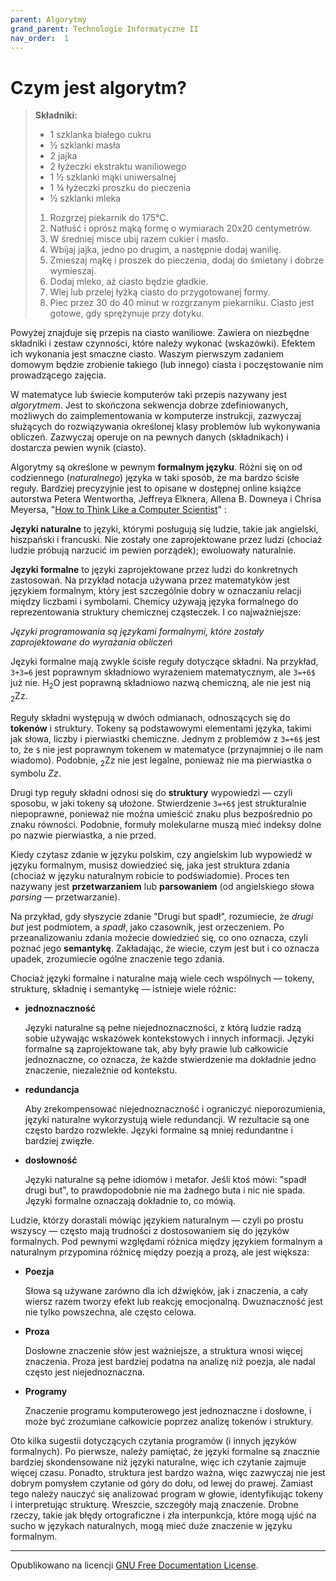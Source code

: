 ```yaml
---
parent: Algorytmy
grand_parent: Technologie Informatyczne II
nav_order:  1
---
```


# Czym jest algorytm?

> **Składniki:**
> * 1 szklanka białego cukru
> * ½ szklanki masła
> * 2 jajka
> * 2 łyżeczki ekstraktu waniliowego
> * 1 ½ szklanki mąki uniwersalnej
> * 1 ¾ łyżeczki proszku do pieczenia
> * ½ szklanki mleka
>
> 1. Rozgrzej piekarnik do 175°C.
> 2. Natłuść i oprósz mąką formę o wymiarach 20x20 centymetrów.
> 3. W średniej misce ubij razem cukier i masło.
> 4. Wbijaj jajka, jedno po drugim, a następnie dodaj wanilię.
> 5. Zmieszaj mąkę i proszek do pieczenia, dodaj do śmietany i dobrze wymieszaj.
> 6. Dodaj mleko, aż ciasto będzie gładkie.
> 7. Wlej lub przelej łyżką ciasto do przygotowanej formy.
> 8. Piec przez 30 do 40 minut w rozgrzanym piekarniku. Ciasto jest gotowe, gdy sprężynuje przy dotyku.

Powyżej znajduje się przepis na ciasto waniliowe. Zawiera on niezbędne składniki i zestaw czynności, które należy wykonać (wskazówki). Efektem ich wykonania jest smaczne ciasto. Waszym pierwszym zadaniem domowym będzie zrobienie takiego (lub innego) ciasta i poczęstowanie nim prowadzącego zajęcia.

W matematyce lub świecie komputerów taki przepis nazywany jest *algorytmem*. Jest to skończona sekwencja dobrze zdefiniowanych, możliwych do zaimplementowania w komputerze instrukcji, zazwyczaj służących do rozwiązywania określonej klasy problemów lub wykonywania obliczeń. Zazwyczaj operuje on na pewnych danych (składnikach) i dostarcza pewien wynik (ciasto).

Algorytmy są określone w pewnym **formalnym języku**. Różni się on od codziennego (*naturalnego*) języka w taki sposób, że ma bardzo ścisłe reguły. Bardziej precyzyjnie jest to opisane w dostępnej online książce autorstwa Petera Wentwortha, Jeffreya Elknera, Allena B. Downeya i Chrisa Meyersa, "[How to Think Like a Computer Scientist](http://openbookproject.net/thinkcs/python/english3e/)" :

**Języki naturalne** to języki, którymi posługują się ludzie, takie jak angielski, hiszpański i francuski. Nie zostały one zaprojektowane przez ludzi (chociaż ludzie próbują narzucić im pewien porządek); ewoluowały naturalnie.

**Języki formalne** to języki zaprojektowane przez ludzi do konkretnych zastosowań. Na przykład notacja używana przez matematyków jest językiem formalnym, który jest szczególnie dobry w oznaczaniu relacji między liczbami i symbolami. Chemicy używają języka formalnego do reprezentowania struktury chemicznej cząsteczek. I co najważniejsze:

*Języki programowania są językami formalnymi, które zostały zaprojektowane do wyrażania obliczeń*

Języki formalne mają zwykle ścisłe reguły dotyczące składni. Na przykład, `3+3=6` jest poprawnym składniowo wyrażeniem matematycznym, ale `3=+6$` już nie. H<sub>2</sub>O jest poprawną składniowo nazwą chemiczną, ale nie jest nią <sub>2</sub>Zz.

Reguły składni występują w dwóch odmianach, odnoszących się do **tokenów** i struktury. Tokeny są podstawowymi elementami języka, takimi jak słowa, liczby i pierwiastki chemiczne. Jednym z problemów z `3=+6$` jest to, że `$` nie jest poprawnym tokenem w matematyce (przynajmniej o ile nam wiadomo). Podobnie, <sub>2</sub>Zz nie jest legalne, ponieważ nie ma pierwiastka o symbolu *Zz*.

Drugi typ reguły składni odnosi się do **struktury** wypowiedzi — czyli sposobu, w jaki tokeny są ułożone. Stwierdzenie `3=+6$` jest strukturalnie niepoprawne, ponieważ nie można umieścić znaku plus bezpośrednio po znaku równości. Podobnie, formuły molekularne muszą mieć indeksy dolne po nazwie pierwiastka, a nie przed.

Kiedy czytasz zdanie w języku polskim, czy angielskim lub wypowiedź w języku formalnym, musisz dowiedzieć się, jaka jest struktura zdania (chociaż w języku naturalnym robicie to podświadomie). Proces ten nazywany jest **przetwarzaniem** lub **parsowaniem** (od angielskiego słowa *parsing* — przetwarzanie).

Na przykład, gdy słyszycie zdanie "Drugi but spadł", rozumiecie, że *drugi but* jest podmiotem, a *spadł*, jako czasownik, jest orzeczeniem. Po przeanalizowaniu zdania możecie dowiedzieć się, co ono oznacza, czyli poznać jego **semantykę**. Zakładając, że wiecie, czym jest but i co oznacza upadek, zrozumiecie ogólne znaczenie tego zdania.

Chociaż języki formalne i naturalne mają wiele cech wspólnych — tokeny, strukturę, składnię i semantykę — istnieje wiele różnic:

* **jednoznaczność**
  
  Języki naturalne są pełne niejednoznaczności, z którą ludzie radzą sobie używając wskazówek kontekstowych i innych informacji. Języki formalne są zaprojektowane tak, aby były prawie lub całkowicie jednoznaczne, co oznacza, że każde stwierdzenie ma dokładnie jedno znaczenie, niezależnie od kontekstu.

* **redundancja**
  
  Aby zrekompensować niejednoznaczność i ograniczyć nieporozumienia, języki naturalne wykorzystują wiele redundancji. W rezultacie są one często bardzo rozwlekłe. Języki formalne są mniej redundantne i bardziej zwięzłe.

* **dosłowność**
  
  Języki naturalne są pełne idiomów i metafor. Jeśli ktoś mówi: "spadł drugi but", to prawdopodobnie nie ma żadnego buta i nic nie spada. Języki formalne oznaczają dokładnie to, co mówią.

Ludzie, którzy dorastali mówiąc językiem naturalnym — czyli po prostu wszyscy — często mają trudności z dostosowaniem się do języków formalnych. Pod pewnymi względami różnica między językiem formalnym a naturalnym przypomina różnicę między poezją a prozą, ale jest większa:

* **Poezja**

   Słowa są używane zarówno dla ich dźwięków, jak i znaczenia, a cały wiersz razem tworzy efekt lub reakcję emocjonalną. Dwuznaczność jest nie tylko powszechna, ale często celowa.

* **Proza**

   Dosłowne znaczenie słów jest ważniejsze, a struktura wnosi więcej znaczenia. Proza jest bardziej podatna na analizę niż poezja, ale nadal często jest niejednoznaczna.

* **Programy**

   Znaczenie programu komputerowego jest jednoznaczne i dosłowne, i może być zrozumiane całkowicie poprzez analizę tokenów i struktury.

Oto kilka sugestii dotyczących czytania programów (i innych języków formalnych). Po pierwsze, należy pamiętać, że języki formalne są znacznie bardziej skondensowane niż języki naturalne, więc ich czytanie zajmuje więcej czasu. Ponadto, struktura jest bardzo ważna, więc zazwyczaj nie jest dobrym pomysłem czytanie od góry do dołu, od lewej do prawej. Zamiast tego należy nauczyć się analizować program w głowie, identyfikując tokeny i interpretując strukturę. Wreszcie, szczegóły mają znaczenie. Drobne rzeczy, takie jak błędy ortograficzne i zła interpunkcja, które mogą ujść na sucho w językach naturalnych, mogą mieć duże znaczenie w języku formalnym.

<hr/>

Opublikowano na licencji [GNU Free Documentation License](https://www.gnu.org/licenses/fdl-1.3.html).
